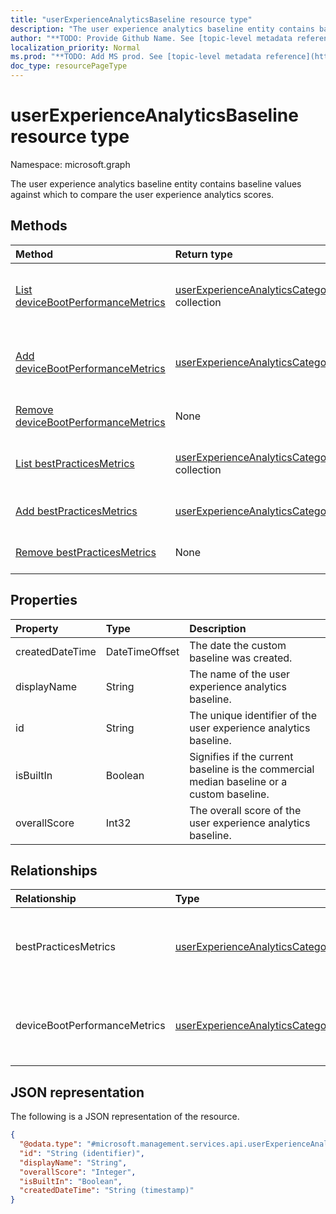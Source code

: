 ```yaml
---
title: "userExperienceAnalyticsBaseline resource type"
description: "The user experience analytics baseline entity contains baseline values against which to compare the user experience analytics scores."
author: "**TODO: Provide Github Name. See [topic-level metadata reference](https://msgo.azurewebsites.net/add/document/guidelines/metadata.html#topic-level-metadata)**"
localization_priority: Normal
ms.prod: "**TODO: Add MS prod. See [topic-level metadata reference](https://msgo.azurewebsites.net/add/document/guidelines/metadata.html#topic-level-metadata)**"
doc_type: resourcePageType
---
```


# userExperienceAnalyticsBaseline resource type


Namespace: microsoft.graph

The user experience analytics baseline entity contains baseline values against which to compare the user experience analytics scores.

## Methods
|Method|Return type|Description|
|:---|:---|:---|
|[List deviceBootPerformanceMetrics](../api/userexperienceanalyticsbaseline-list-devicebootperformancemetrics.md)|[userExperienceAnalyticsCategory](../resources/userexperienceanalyticscategory.md) collection|Get the userExperienceAnalyticsCategories from the deviceBootPerformanceMetrics navigation property.|
|[Add deviceBootPerformanceMetrics](../api/userexperienceanalyticsbaseline-post-devicebootperformancemetrics.md)|[userExperienceAnalyticsCategory](../resources/userexperienceanalyticscategory.md)|Add deviceBootPerformanceMetrics by posting to the deviceBootPerformanceMetrics collection.|
|[Remove deviceBootPerformanceMetrics](../api/userexperienceanalyticsbaseline-delete-devicebootperformancemetrics.md)|None|Remove a [userExperienceAnalyticsCategory](../resources/userexperienceanalyticscategory.md) object.|
|[List bestPracticesMetrics](../api/userexperienceanalyticsbaseline-list-bestpracticesmetrics.md)|[userExperienceAnalyticsCategory](../resources/userexperienceanalyticscategory.md) collection|Get the userExperienceAnalyticsCategories from the bestPracticesMetrics navigation property.|
|[Add bestPracticesMetrics](../api/userexperienceanalyticsbaseline-post-bestpracticesmetrics.md)|[userExperienceAnalyticsCategory](../resources/userexperienceanalyticscategory.md)|Add bestPracticesMetrics by posting to the bestPracticesMetrics collection.|
|[Remove bestPracticesMetrics](../api/userexperienceanalyticsbaseline-delete-bestpracticesmetrics.md)|None|Remove a [userExperienceAnalyticsCategory](../resources/userexperienceanalyticscategory.md) object.|

## Properties
|Property|Type|Description|
|:---|:---|:---|
|createdDateTime|DateTimeOffset|The date the custom baseline was created.|
|displayName|String|The name of the user experience analytics baseline.|
|id|String|The unique identifier of the user experience analytics baseline.|
|isBuiltIn|Boolean|Signifies if the current baseline is the commercial median baseline or a custom baseline.|
|overallScore|Int32|The overall score of the user experience analytics baseline.|

## Relationships
|Relationship|Type|Description|
|:---|:---|:---|
|bestPracticesMetrics|[userExperienceAnalyticsCategory](../resources/userexperienceanalyticscategory.md)|The user experience analytics best practices metrics.|
|deviceBootPerformanceMetrics|[userExperienceAnalyticsCategory](../resources/userexperienceanalyticscategory.md)|The user experience analytics device boot performance metrics.|

## JSON representation
The following is a JSON representation of the resource.
<!-- {
  "blockType": "resource",
  "keyProperty": "id",
  "@odata.type": "microsoft.management.services.api.userExperienceAnalyticsBaseline",
  "baseType": "",
  "openType": false
}
-->
``` json
{
  "@odata.type": "#microsoft.management.services.api.userExperienceAnalyticsBaseline",
  "id": "String (identifier)",
  "displayName": "String",
  "overallScore": "Integer",
  "isBuiltIn": "Boolean",
  "createdDateTime": "String (timestamp)"
}
```

